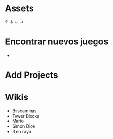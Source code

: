 # Assets
 ↑ ↓ ← →
 

# Encontrar nuevos juegos 
- 

# Add Projects

# Wikis
- Buscaminas
- Tower Blocks
- Mario
- Simon Dice
- 3 en raya